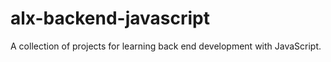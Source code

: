 # alx-backend-javascript

A collection of projects for learning back end development with JavaScript.

